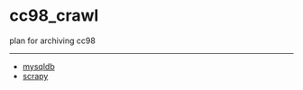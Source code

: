 cc98_crawl
==========

plan for archiving cc98

---------------
* [mysqldb](http://sourceforge.net/projects/mysql-python//)
* [scrapy](https://github.com/scrapy/scrapy)
